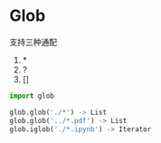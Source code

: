 # Glob

支持三种通配

1. \*
2. ?
3. []

```python
import glob

glob.glob('./*') -> List
glob.glob('../*.pdf') -> List
glob.iglob('./*.ipynb') -> Iterator
```
